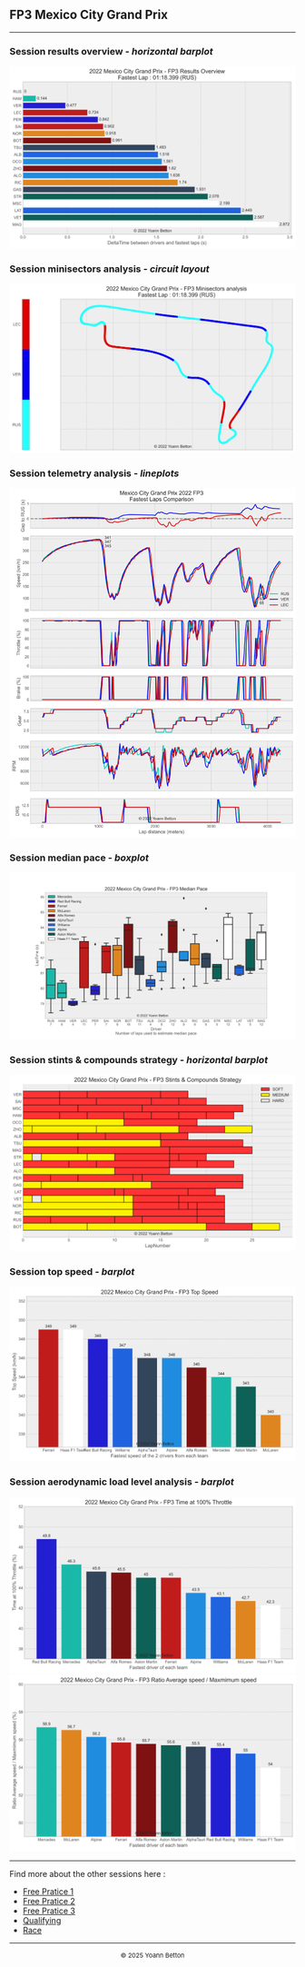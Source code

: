 ## FP3 Mexico City Grand Prix

---

### Session results overview - *horizontal barplot*

<img src="/output/2022-10-30_Mexico_City_Grand_Prix/fp3_results_overview_white.svg?raw=true"/>

### Session minisectors analysis - *circuit layout*

<img src="/output/2022-10-30_Mexico_City_Grand_Prix/fp3_minisectors_analysis_white.svg?raw=true"/>

### Session telemetry analysis - *lineplots*

<img src="/output/2022-10-30_Mexico_City_Grand_Prix/fp3_telemetry_analysis_white.svg?raw=true"/>

### Session median pace - *boxplot*

<img src="/output/2022-10-30_Mexico_City_Grand_Prix/fp3_median_pace_white.svg?raw=true"/>

### Session stints & compounds strategy - *horizontal barplot*

<img src="/output/2022-10-30_Mexico_City_Grand_Prix/fp3_stints_compounds_stategy_white.svg?raw=true"/>

### Session top speed - *barplot*

<img src="/output/2022-10-30_Mexico_City_Grand_Prix/topspeed_fp3_white.svg?raw=true"/>

### Session aerodynamic load level analysis - *barplot*

<img src="/output/2022-10-30_Mexico_City_Grand_Prix/fp3_maximum_throttle_white.svg?raw=true"/>

<img src="/output/2022-10-30_Mexico_City_Grand_Prix/fp3_speed_ratio_white.svg?raw=true"/>

--- 

Find more about the other sessions here :
  - [Free Pratice 1](/page/FP1/2022-10-30_Mexico_City_Grand_Prix)  
  - [Free Pratice 2](/page/FP2/2022-10-30_Mexico_City_Grand_Prix) 
  - [Free Pratice 3](/page/FP3/2022-10-30_Mexico_City_Grand_Prix)
  - [Qualifying](/page/Qualifying/2022-10-30_Mexico_City_Grand_Prix) 
  - [Race](/page/Race/2022-10-30_Mexico_City_Grand_Prix)

---

<div style="text-align: center">
  <p style="font-size:11px">&copy; 2025 Yoann Betton</p>
</div>

<!-- ---

<p style="font-size:11px">Page generated from <a href="https://github.com/yoannbtn/yoannbtn.github.io">github.com/yoannbtn</a>.</p> -->